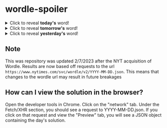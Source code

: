 # wordle-spoiler

<details>
  <summary>Click to reveal <b>today's</b> word!</summary>
  <br>
  <b> ebony </b>
</details>

<details>
  <summary>Click to reveal <b>tomorrow's</b> word!</summary>
  <br>
  <b> value </b>
</details>

<details>
  <summary>Click to reveal <b>yesterday's</b> word!</summary>
  <br>
  <b> slice </b>
</details>

## Note
This was repository was updated 2/7/2023 after the NYT acquisition of Wordle. Results are now based off requests to the url `https://www.nytimes.com/svc/wordle/v2/YYYY-MM-DD.json`. This means that changes to the wordle url may result in future breakages

## How can I view the solution in the browser?
Open the developer tools in Chrome. Click on the "network" tab. Under the Fetch/XHR section, you should see a request to YYYY-MM-DD.json. If you click on that request and view the "Preview" tab, you will see a JSON object containing the day's solution.